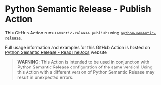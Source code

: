 # Python Semantic Release - Publish Action

This GitHub Action runs `semantic-release publish` using
[`python-semantic-release`](https://pypi.org/project/python-semantic-release/).

Full usage information and examples for this GitHub Action is hosted on
[Python Semantic Release - ReadTheDocs](https://python-semantic-release.readthedocs.io/en/stable/configuration/automatic-releases/github-actions.html#gh-actions-publish)
website.

> **WARNING**: This Action is intended to be used in conjunction with Python
> Semantic Release configuration of the same version! Using this Action with
> a different version of Python Semantic Release may result in unexpected errors.
